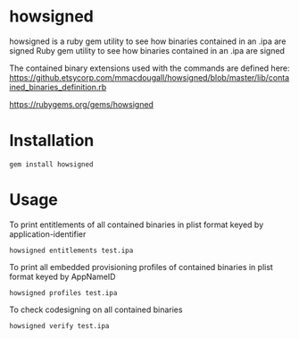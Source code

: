 # howsigned
howsigned is a ruby gem utility to see how binaries contained in an .ipa are signed
Ruby gem utility to see how binaries contained in an .ipa are signed

The contained binary extensions used with the commands are defined here: https://github.etsycorp.com/mmacdougall/howsigned/blob/master/lib/contained_binaries_definition.rb

https://rubygems.org/gems/howsigned

# Installation
```gem install howsigned```

# Usage

To print entitlements of all contained binaries in plist format keyed by application-identifier

```howsigned entitlements test.ipa```

To print all embedded provisioning profiles of contained binaries in plist format keyed by AppNameID

```howsigned profiles test.ipa```

To check codesigning on all contained binaries

```howsigned verify test.ipa```

